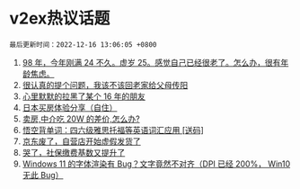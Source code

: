 # v2ex热议话题

`最后更新时间：2022-12-16 13:06:05 +0800`

1. [98 年，今年刚满 24 不久。虚岁 25。感觉自己已经很老了。怎么办，很有年龄焦虑。](https://www.v2ex.com/t/902854)
1. [很认真的提个问题，我该不该回老家给父母传阳](https://www.v2ex.com/t/902756)
1. [心里默默的拉黑了某个 16 年的朋友](https://www.v2ex.com/t/902851)
1. [日本买房体验分享（自住）](https://www.v2ex.com/t/902719)
1. [卖房,中介吃 20W 的差价,怎么办?](https://www.v2ex.com/t/902863)
1. [悟空背单词：四六级雅思托福等英语词汇应用 [送码]](https://www.v2ex.com/t/902711)
1. [京东废了，自营店开始虚假发货了](https://www.v2ex.com/t/902714)
1. [哭了，社保缴费基数又提升了](https://www.v2ex.com/t/902713)
1. [Windows 11 的字体渲染有 Bug？文字竟然不对齐（DPI 已经 200%， Win10 无此 Bug）](https://www.v2ex.com/t/902789)

